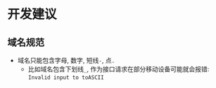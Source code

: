 # 开发建议

## 域名规范
* 域名只能包含字母, 数字, 短线`-`, 点`.`
	+ 比如域名包含下划线`_`, 作为接口请求在部分移动设备可能就会报错: `Invalid input to toASCII`
